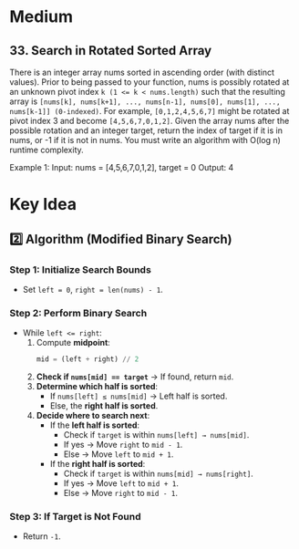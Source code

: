 # Medium
## 33. Search in Rotated Sorted Array
There is an integer array nums sorted in ascending order (with distinct values).
Prior to being passed to your function, nums is possibly rotated at an unknown pivot index `k (1 <= k < nums.length)` such that the resulting array is `[nums[k], nums[k+1], ..., nums[n-1], nums[0], nums[1], ..., nums[k-1]] (0-indexed)`. For example, `[0,1,2,4,5,6,7]` might be rotated at pivot index 3 and become `[4,5,6,7,0,1,2]`.
Given the array nums after the possible rotation and an integer target, return the index of target if it is in nums, or -1 if it is not in nums.
You must write an algorithm with O(log n) runtime complexity.

Example 1:
Input: nums = [4,5,6,7,0,1,2], target = 0
Output: 4

# Key Idea
## **2️⃣ Algorithm (Modified Binary Search)**
### **Step 1: Initialize Search Bounds**
- Set `left = 0`, `right = len(nums) - 1`.

### **Step 2: Perform Binary Search**
- While `left <= right`:
  1. Compute **midpoint**:  
     ```python
     mid = (left + right) // 2
     ```
  2. **Check if `nums[mid] == target`** → If found, return `mid`.
  3. **Determine which half is sorted**:
     - If `nums[left] ≤ nums[mid]` → Left half is sorted.
     - Else, the **right half is sorted**.
  4. **Decide where to search next**:
     - If the **left half is sorted**:
       - Check if `target` is within `nums[left] → nums[mid]`.
       - If yes → Move `right` to `mid - 1`.
       - Else → Move `left` to `mid + 1`.
     - If the **right half is sorted**:
       - Check if `target` is within `nums[mid] → nums[right]`.
       - If yes → Move `left` to `mid + 1`.
       - Else → Move `right` to `mid - 1`.

### **Step 3: If Target is Not Found**
- Return `-1`.
